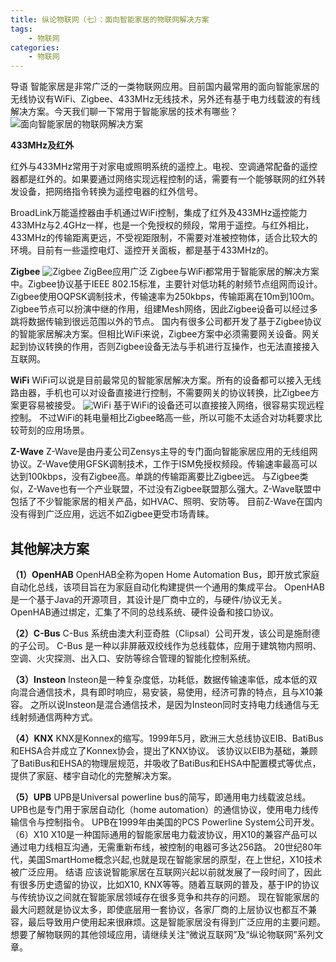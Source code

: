 ```yaml
---
title: 纵论物联网（七）：面向智能家居的物联网解决方案
tags:
    - 物联网
categories:
    - 物联网
---
```


导语
智能家居是非常广泛的一类物联网应用。目前国内最常用的面向智能家居的无线协议有WiFi、Zigbee、433MHz无线技术，另外还有基于电力线载波的有线解决方案。今天我们聊一下常用于智能家居的技术有哪些？
![面向智能家居的物联网解决方案](http://ovfro7ddi.bkt.clouddn.com/%E9%9D%A2%E5%90%91%E6%99%BA%E8%83%BD%E5%AE%B6%E5%B1%85%E7%9A%84%E7%89%A9%E8%81%94%E7%BD%91%E8%A7%A3%E5%86%B3%E6%96%B9%E6%A1%881.JPEG)
<!--more-->

__433MHz及红外__

红外与433MHz常用于对家电或照明系统的遥控上。电视、空调通常配备的遥控器都是红外的。如果要通过网络实现远程控制的话，需要有一个能够联网的红外转发设备，把网络指令转换为遥控电器的红外信号。

BroadLink万能遥控器由手机通过WiFi控制，集成了红外及433MHz遥控能力
433MHz与2.4GHz一样，也是一个免授权的频段，常用于遥控。与红外相比，433MHz的传输距离更远，不受视距限制，不需要对准被控物体，适合比较大的环境。目前有一些遥控电灯、遥控开关面板，都是基于433MHz的。

__Zigbee__
![Zigbee](http://ovfro7ddi.bkt.clouddn.com/%E9%9D%A2%E5%90%91%E6%99%BA%E8%83%BD%E5%AE%B6%E5%B1%85%E7%9A%84%E7%89%A9%E8%81%94%E7%BD%91%E8%A7%A3%E5%86%B3%E6%96%B9%E6%A1%882.JPEG)
ZigBee应用广泛
Zigbee与WiFi都常用于智能家居的解决方案中。Zigbee协议基于IEEE 802.15标准，主要针对低功耗的射频节点组网而设计。
Zigbee使用OQPSK调制技术，传输速率为250kbps，传输距离在10m到100m。
Zigbee节点可以扮演中继的作用，组建Mesh网络，因此Zigbee设备可以经过多跳将数据传输到很远范围以外的节点。
国内有很多公司都开发了基于Zigbee协议的智能家居解决方案。但相比WiFi来说，Zigbee方案中必须需要网关设备。网关起到协议转换的作用，否则Zigbee设备无法与手机进行互操作，也无法直接接入互联网。

__WiFi__
WiFi可以说是目前最常见的智能家居解决方案。所有的设备都可以接入无线路由器，手机也可以对设备直接进行控制，不需要网关的协议转换，比Zigbee方案更容易被接受。
![WiFi](http://ovfro7ddi.bkt.clouddn.com/%E9%9D%A2%E5%90%91%E6%99%BA%E8%83%BD%E5%AE%B6%E5%B1%85%E7%9A%84%E7%89%A9%E8%81%94%E7%BD%91%E8%A7%A3%E5%86%B3%E6%96%B9%E6%A1%883.JPEG)
基于WiFi的设备还可以直接接入网络，很容易实现远程控制。
不过WiFi的耗电量相比Zigbee略高一些，所以可能不太适合对功耗要求比较苛刻的应用场景。

__Z-Wave__
Z-Wave是由丹麦公司Zensys主导的专门面向智能家居应用的无线组网协议。Z-Wave使用GFSK调制技术，工作于ISM免授权频段。传输速率最高可以达到100kbps，没有Zigbee高。单跳的传输距离要比Zigbee远。
与Zigbee类似，Z-Wave也有一个产业联盟，不过没有Zigbee联盟那么强大。Z-Wave联盟中包括了不少智能家居的相关产品，如HVAC、照明、安防等。
目前Z-Wave在国内没有得到广泛应用，远远不如Zigbee更受市场青睐。

## __其他解决方案__
__（1）OpenHAB__
OpenHAB全称为open Home Automation Bus，即开放式家庭自动化总线，该项目旨在为家庭自动化构建提供一个通用的集成平台。
OpenHAB是一个基于Java的开源项目，其设计是厂商中立的，与硬件/协议无关。OpenHAB通过绑定，汇集了不同的总线系统、硬件设备和接口协议。

__（2）C-Bus__
C-Bus 系统由澳大利亚奇胜（Clipsal）公司开发，该公司是施耐德的子公司。
C-Bus 是一种以非屏蔽双绞线作为总线载体，应用于建筑物内照明、空调、火灾探测、出入口、安防等综合管理的智能化控制系统。

__（3）Insteon__
Insteon是一种复杂度低，功耗低，数据传输速率低，成本低的双向混合通信技术，具有即时响应，易安装，易使用，经济可靠的特点，且与X10兼容。
之所以说Insteon是混合通信技术，是因为Insteon同时支持电力线通信与无线射频通信两种方式。

__（4）KNX__
KNX是Konnex的缩写。1999年5月，欧洲三大总线协议EIB、BatiBus和EHSA合并成立了Konnex协会，提出了KNX协议。
该协议以EIB为基础，兼顾了BatiBus和EHSA的物理层规范，并吸收了BatiBus和EHSA中配置模式等优点，提供了家庭、楼宇自动化的完整解决方案。

__（5）UPB__
UPB是Universal powerline bus的简写，即通用电力线载波总线。UPB也是专门用于家居自动化（home automation）的通信协议，使用电力线传输信令与控制指令。
UPB在1999年由美国的PCS Powerline System公司开发。
（6）X10
X10是一种国际通用的智能家居电力载波协议，用X10的兼容产品可以通过电力线相互沟通，无需重新布线，被控制的电器可多达256路。
20世纪80年代，美国SmartHome概念兴起,也就是现在智能家居的原型，在上世纪，X10技术被广泛应用。
结语
应该说智能家居在互联网兴起以前就发展了一段时间了，因此有很多历史遗留的协议，比如X10, KNX等等。随着互联网的普及，基于IP的协议与传统协议之间就在智能家居领域存在很多竞争和共存的问题。
现在智能家居的最大问题就是协议太多，即使底层用一套协议，各家厂商的上层协议也都互不兼容，最后导致用户使用起来很麻烦。这是智能家居没有得到广泛应用的主要问题。
想要了解物联网的其他领域应用，请继续关注“微说互联网”及“纵论物联网”系列文章。
